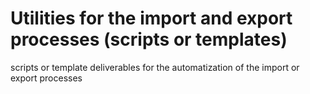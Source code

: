 # Utilities for the import and export processes (scripts or templates)

scripts or template deliverables for the automatization of the import or export processes
